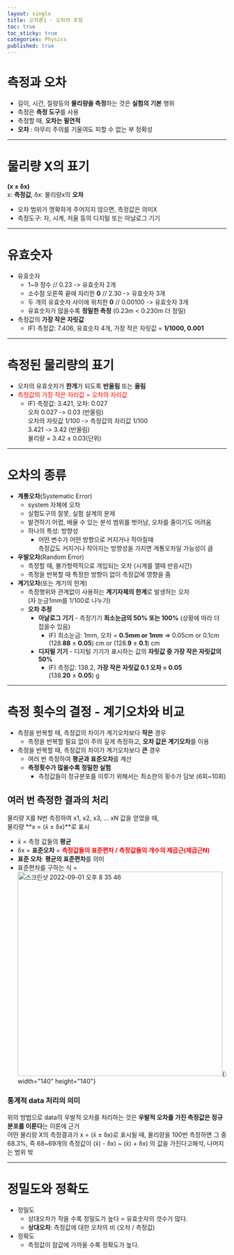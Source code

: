 ```yaml
---
layout: single
title: 오차론1 - 오차의 추정
toc: true
toc_sticky: true
categories: Physics
published: true
---
```



# 측정과 오차
* 길이, 시간, 질량등의 **물리량을 측정**하는 것은 **실험의 기본** 행위
* 측정은 **측정 도구**를 사용
* 측정할 때, **오차는 필연적**
* **오차** : 아무리 주의를 기울여도 피할 수 없는 부 정확성

------------

# 물리량 X의 표기
**(x ± δx)**<br/>
x: **측정값**, δx: 물리량x의 **오차**<br/>
* 오차 범위가 명확하게 주어지지 않으면, 측정값은 의미X
* 측정도구: 자, 시계, 저울 등의 디지털 또는 아날로그 기기

------------

# 유효숫자
* 유효숫자
    * 1~9 정수 // 0.23 -> 유효숫자 2개
    * 소수점 오른쪽 끝에 자리한 **0** // 2.30 -> 유효숫자 3개
    * 두 개의 유효숫자 사이에 위치한 **0** // 0.00100 -> 유효숫자 3개
    * 유효숫자가 많을수록 **정밀한 측정** (0.23m < 0.230m 더 정밀)
* 측정값의 **가장 작은 자릿값**
    * IF) 측정값: 7.406, 유효숫자 4개, 가장 작은 자릿값 = **1/1000, 0.001**

------------

# 측정된 물리량의 표기
* 오차의 유효숫자가 **한개**가 되도록 **반올림** 또는 **올림**
* <span style="color: red">측정값의 가장 작은 자리값 = 오차의 자리값</span>
    * IF) 측정값: 3.421, 오차: 0.027
      <br/>오차 0.027 -> 0.03 (반올림)
      <br/>오차의 자릿값 1/100 -> 측정값의 자리값 1/100
      <br/>3.421 -> 3.42 (반올림)
      <br/>물리량 = 3.42 ± 0.03(단위)

------------

# 오차의 종류
* **계통오차**(Systematic Error)
    * system 자체에 오차
    * 실험도구의 잘못, 실험 설계의 문제
    * 발견하기 어렵, 배울 수 있는 분석 범위를 벗어남, 오차를 줄이기도 어려움
    * 하나의 특성: 방향성
      * 어떤 변수가 어떤 방향으로 커지거나 작아질때<br/>측정값도 커지거나 작아지는 방향성을 가지면 계통오차일 가능성이 큼
* **우발오차**(Random Error)
    * 측정할 때, 불가항력적으로 개입되는 오차 (시계를 잴때 반응시간)
    * 측정을 반복할 때 특정한 방향이 없이 측정값에 영향을 줌
* **계기오차**(또는 계기의 한계)
    * 측정행위와 관계없이 사용하는 **계기자체의 한계**로 발생하는 오차<br/>(자 눈금1mm를 1/100로 나누기)
    * **오차 추정**
        * **아날로그 기기** - 측정기기 **최소눈금의 50% 또는 100%** (상황에 따라 더 잡을수 있음)
            * IF) 최소눈금: 1mm, 오차 = **0.5mm or 1mm** => 0.05cm or 0.1cm
              <br/>(128.**88** ± **0.05**) cm or (128.**9** ± **0.1**) cm
        * **디지털 기기** - 디지털 기기가 표시하는 값의 **자릿값 중 가장 작은 자릿값의 50%**
            * IF) 측정값: 138.2, **가장 작은 자릿값 0.1 오차 = 0.05**
              <br/>(138.**20** ± **0.05**) g

------------

# 측정 횟수의 결정 - 계기오차와 비교
* 측정을 반복할 때, 측정값의 차이가 계기오차보다 **작은** 경우
    * 측정을 반복할 필요 없이 주의 깊게 측정하고, **오차 값은 계기오차**를 이용
* 측정을 반복할 때, 측정값의 차이가 계기오차보다 **큰** 경우
    * 여러 번 측정하여 **평균과 표준오차**를 계산
    * **측정횟수가 많을수록 정밀한 실험**
        * 측정값들이 정규분포를 이루기 위해서는 최소한의 횟수가 담보 (6회~10회)

## 여러 번 측정한 결과의 처리
물리량 X를 N번 측정하여 x1, x2, x3, … xN 값을 얻었을 때,<br/>
물리량 **x = (x̄ ± δx)**로 표시
* x̄ = 측정 값들의 **평균**
* δx = **표준오차** =  <span style="color: red">**측정값들의 표준편차 / 측정값들의 개수의 제곱근(제곱근N)**</span>
* **표준 오차**: **평균의 표준편차**를 의미
* 표준편차를 구하는 식 =  <img width="470" alt="스크린샷 2022-09-01 오후 8 35 46" src="https://user-images.githubusercontent.com/63464299/187946412-31dd9b14-4a4a-4a1d-ab88-0826d5001f93.png">{: width="140" height="140"}


### 통계적 data 처리의 의미
위의 방법으로 data의 우발적 오차를 처리하는 것은 **우발적 오차를 가진 측정값은 정규분포를 이룬다**는 이론에 근거<br/>
어떤 물리량 X의 측정결과가 x = (x̄ ± δx)로 표시될 때, 물리량을 100번 측정하면 그 중 68.3%, 즉 68~69개의 측정값이 (x̄) - δx) ~ (x̄) + δx) 의 값을 가진다고해석, 나머지는 범위 밖

------------

# 정밀도와 정확도
* 정밀도
    * 상대오차가 작을 수록 정밀도가 높다 = 유효숫자의 갯수가 많다.
    * **상대오차**: 측정값에 대한 오차의 비 (오차 / 측정값)
* 정확도
    * 측정값이 참값에 가까울 수록 정확도가 높다.


